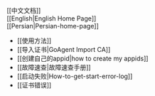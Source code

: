 
[[中文文档]]<br>
[[English|English Home Page]]<br>
[[Persian|Persian-home-page]]<br>
    
* [[使用方法]]
* [[导入证书|GoAgent Import CA]]
* [[创建自己的appid|how to create my appids]]
* [[故障速查|故障速查手册]]
* [[启动失败|How-to-get-start-error-log]]
* [[证书错误]]

